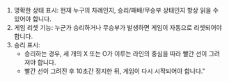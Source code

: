 1. 명확한 상태 표시: 현재 누구의 차례인지, 승리/패배/무승부 상태인지 항상 읽을 수 있어야 합니다.
2. 게임 리셋 기능: 누군가 승리하거나 무승부가 발생하면 게임이 자동으로 리셋되어야 합니다.
3. 승리 표시:
	- 승리하는 경우, 세 개의 X 또는 O가 이루는 라인의 중심을 따라 빨간 선이 그려져야 합니다.
	- 빨간 선이 그려진 후 10초간 정지한 뒤, 게임이 다시 시작되어야 합니다."